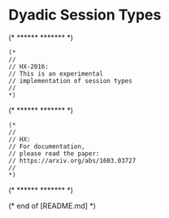 # Dyadic Session Types

(* ****** ******* *)

```
(*
//
// HX-2016:
// This is an experimental
// implementation of session types
//
*)
```

(* ****** ******* *)

```
(*
//
// HX:
// For documentation,
// please read the paper:
// https://arxiv.org/abs/1603.03727
//
*)
```

(* ****** ******* *)

(* end of [README.md] *)
